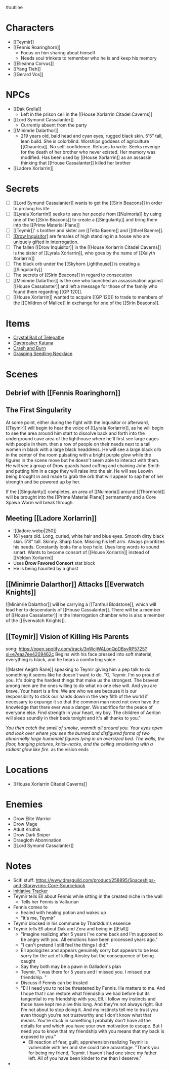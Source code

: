 #outline
# Characters
- [[Teymir]]
- [[Fennis Roaringhorn]]
	- Focus on him sharing about himself
	- Needs soul trinkets to remember who he is and keep his memory
- [[Elleanna Corvus]]
- [[Yang Tieh]]
- [[Gerard Vos]]

# NPCs
- [[Dak Grella]]
	- Left in the prison cell in the [[House Xorlarrin Citadel Caverns]]
- [[Lord Symund Cassalanter]]
	- Currently absent from the party
- [[Minimrie Dalarthor]]
	- 219 years old, bald head and cyan eyes, rugged black skin. 5'5" tall, lean build. She is colorblind. Worships goddess of agriculture [[Chauntea]]. No self-confidence. Refuses to write. Seeks revenge for the death of her brother who never existed. Her memory was modified. Has been used by [[House Xorlarrin]] as an assassin thinking that [[House Cassalanter]] killed her brother
- [[Ladore Xorlarrin]]

# Secrets 
- [ ] [[Lord Symund Cassalanter]] wants to get the [[Sirin Beacons]] in order to prolong his life
- [ ] [[Lyrala Xorlarrin]] seeks to save her people from [[Nulmoria]] by using one of the [[Sirin Beacons]] to create a [[Singularity]] and bring them into the [[Prime Material Plane]]
- [ ] [[Teymir]]' s brother and sister are [[Telta Baenre]] and [[Ithrel Baenre]].
- [ ] [[Drow Inquisitor]](s) are females of high standing in a house who are uniquely gifted in interrogation.
- [ ] The fallen [[Drow Inquisitor]] in the [[House Xorlarrin Citadel Caverns]] is the sister of [[Lyrala Xorlarrin]], who goes by the name of [[Xalyth Xorlarrin]]
- [ ] The black orb under the [[Skyhorn Lighthouse]] is creating a [[Singularity]]
- [ ] The secrets of [[Sirin Beacons]] in regard to consecution
- [ ] [[Minimrie Dalarthor]] is the one who launched an assassination against [[House Cassalanter]] and left a message for those of the family who found them regarding [[GP 120]]. 
- [ ] [[House Xorlarrin]] wanted to acquire  [[GP 120]] to trade to members of the [[Children of Malice]] in exchange for one of the [[Sirin Beacons]]. 

# Items
- [Crystal Ball of Telepathy](https://www.dndbeyond.com/magic-items/4863-crystal-ball-of-telepathy)
- [Daybreaker Katana](https://www.dndbeyond.com/magic-items/4850072-daybreaker-katana)
- [Crash and Burn](https://www.dndbeyond.com/magic-items/4850099-crash-and-burn)
- [Grasping Seedling Necklace](https://www.dndbeyond.com/magic-items/4850127-grasping-seedling-necklace)

# Scenes
## Debrief with [[Fennis Roaringhorn]]
## The First Singularity
At some point, either during the fight with the inquisitor or afterward, [[Teymir]] will begin to hear the voice of [[Lyrala Xorlarrin]], as he will begin to see the area around him start to dissolve back and forth into the underground cave area of the lighthouse where he'll first see large cages with people in them. then a row of people on their needs next to a tall women in black with a large black headdress. He will see a large black orb in the center of the room pulsating with a bright purple glow while the figures in the scene move but he doesn't seem able to interact with them. He will see a group of Drow guards hand cuffing and chaining John Smith and putting him in a cage they will raise into the air. He will see Leowin being brought in and made to grab the orb that will appear to sap her of her strength and be powered up by her.

If the [[Singularity]] completes, an area of [[Nulmoria]] around [[Thornhold]] will be brought into the [[Prime Material Plane]] permanently and a Core Spawn Worm will break through.

## Meeting [[Ladore Xorlarrin]]
- ![[ladore.webp|250]]
- 161 years old. Long, curled, white hair and blue eyes. Smooth dirty black skin. 5'8" tall. Skinny. Sharp face. Missing his left arm. Always prioritizes his needs. Constantly looks for a loop hole. Uses long words to sound smart. Wants to become consort of [[House Xorlarrin]] instead of [[Veldyn Xorlarrin]]
- Uses **Drow Favored Consort** stat block
- He is being haunted by a ghost




## [[Minimrie Dalarthor]] Attacks [[Everwatch Knights]]
[[Minimrie Dalarthor]] will be carrying a [[Tanthul Blodstone]], which will lead her to descendants of [[House Cassalanter]]. There will be a member of [[House Cassalanter]] in the Interrogation chamber who is also a member of the [[Everwatch Knights]]. 

## [[Teymir]] Vision of Killing His Parents
song: https://open.spotify.com/track/3nWcjWALonQpDBsyRP5725?si=e7eaa7ee4209462c
Begins with his face pressed into soft material, everything is black, and he hears a comforting voice. 

[[Master Aegith Rane]] speaking to Teymir giving him a pep talk to do something it seems like he doesn't want to do. "O, Teymir. I'm so proud of you. It's doing the hardest things that make us the strongest. The bravest among men are the ones willing to do what no one else will. And you are brave. Your heart is a fire. We are who we are because it is our responsibility to stick our hands down in the very filth of the world if necessary to expunge it so that the common man need not even have the knowledge that there ever was a danger. We sacrifice for the peace of everyone else. Find strength in your heart, my boy. The children of Aerilon will sleep soundly in their beds tonight and it's all thanks to you."

*You then catch the smell of smoke, warmth all around you. Your eyes open and look over where you see the burned and disfigured forms of two abnormally large humanoid figures lying in an oversized bed. The walls, the floor, hanging pictures, knick-nacks, and the ceiling smoldering with a radiant glow like fire.* as the vision ends

# Locations
- [[House Xorlarrin Citadel Caverns]]

# Enemies
- Drow Elite Warrior
- Drow Mage
- Adult Kruthik
- Drow Dark Sniper
- Draegloth Abomination
- [[Lord Symund Cassalanter]]

# Notes
- Scifi stuff: https://www.dmsguild.com/product/258895/Spaceships-and-Starwyrms-Core-Sourcebook
- [Initiative Tracker](https://www.improved-initiative.com/)
- Teymir tells Ell about Fennis while sitting in the created niche in the wall
	- Tells her Fennis is Valkurian
- Fennis comes to
	- healed with healing potion and wakes up
	- "it's me, Teymir"
- Teymir blocked in his commune by Tharizdun's essence
- Teymir tells Ell about Dak and Zera and being in [[Elall]]
	- "Imagine realizing after 5 years I've come back and I'm supposed to be angry with you. All emotions have been processed years ago."
	- "I can't pretend I still feel the things I did."
	- Ell apologizes and appears genuinely sorry but appears to be less sorry for the act of killing Ainsley but the consequence of being caught
	- Say they both may be a pawn in Galladon's plan 
	- Teymir, "I was there for 5 years and I missed you. I missed our friendship. "
	- Discuss if Fennis can be trusted
	- "Ell I need you to not be threatened by Fennis. He matters to me. And I hope that I can restore what friendship we had before but its tangential to my friendship with you, Ell. I follow my instincts and those have kept me alive this long. And they're not always right. But I'm not about to stop doing it. And my instincts tell me to trust you even though you're not trustworthy and I don't know what that means. You're stuck in something I probably don't have all the details for and which you have your own motivation to escape. But I need you to know that my friendship with you means that my back is exposed to you."
		- Ell reaction of fear, guilt, apprehension realizing Teymir is vulnerable with her and she could take advantage. "Thank you for being my friend, Teymir. I haven't had one since my father left. All of you have been kinder to me than I deserve."
- 






